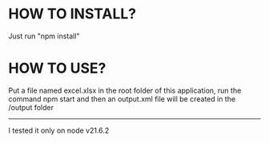 # HOW TO INSTALL?
Just run "npm install"

# HOW TO USE?

Put a file named excel.xlsx in the root folder of this application, run the command npm start and then an output.xml file will be created in the /output folder

---
I tested it only on node v21.6.2